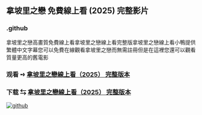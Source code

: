 ## 拿坡里之戀 免費線上看 (2025) 完整影片

### .github

拿坡里之戀高畫質免費線上看拿坡里之戀線上看完整版拿坡里之戀線上看小鴨提供繁體中文字幕您可以免費在線觀看拿坡里之戀而無需註冊但是在這裡您還可以觀看質量更高的舊電影

### 观看 ➺ [拿坡里之戀線上看（2͏0͏2͏5͏） 完整版本](https://watching4khdmovies.blogspot.com/2025/06/hey-joe-zh.html)

### 下载 ⇆ [拿坡里之戀線上看（2͏0͏2͏5͏） 完整版本](https://watching4khdmovies.blogspot.com/2025/06/hey-joe-zh.html)

<a href="https://watching4khdmovies.blogspot.com/2025/06/hey-joe-zh.html" rel="nofollow"><img src="https://image.tmdb.org/t/p/w1280/f875CzOEDsfgH67qqfsSITznBqX.jpg" alt="github" data-canonical-src="https://image.tmdb.org/t/p/w1280/f875CzOEDsfgH67qqfsSITznBqX.jpg" style="max-width: 100%;"></a>
